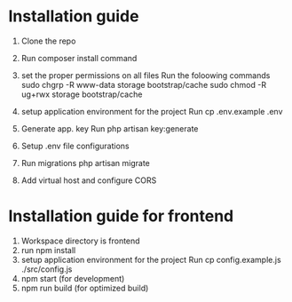 # Installation guide
1. Clone the repo
2. Run composer install command 
3. set the proper permissions on all files 
    Run the foloowing commands
        sudo chgrp -R www-data storage bootstrap/cache
        sudo chmod -R ug+rwx storage bootstrap/cache
4. setup application environment for the project
    Run cp .env.example .env
5. Generate app. key
    Run php artisan key:generate
6. Setup .env file configurations
7. Run migrations
    php artisan migrate

8. Add virtual host and configure CORS

# Installation guide for frontend
1. Workspace directory is frontend
2. run npm install
3. setup application environment for the project
    Run cp config.example.js ./src/config.js
4. npm start (for development)
5. npm run build (for optimized build)



